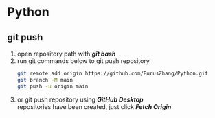 # Python
## git push
1. open repository path with ***git bash***
2. run git commands below to git push repository
    ```bash
    git remote add origin https://github.com/EurusZhang/Python.git
    git branch -M main
    git push -u origin main
    ```
3. or git push repository using ***GitHub Desktop***<br>
    repositories have been created, just click ***Fetch Origin***
    